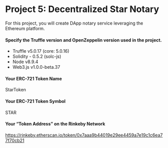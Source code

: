 # Project 5: Decentralized Star Notary

For this project, you will create DApp notary service leveraging the Ethereum platform.

#### Specify the Truffle version and OpenZeppelin version used in the project.

- Truffle v5.0.17 (core: 5.0.16)
- Solidity - 0.5.2 (solc-js)
- Node v8.9.4
- Web3.js v1.0.0-beta.37

#### Your ERC-721 Token Name
StarToken

#### Your ERC-721 Token Symbol
STAR

#### Your “Token Address” on the Rinkeby Network

https://rinkeby.etherscan.io/token/0x7aaa9b44019e29ee4459a7e19c1c6ea77f70cb21
